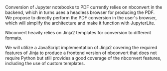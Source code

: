 Conversion of Jupyter notebooks to PDF currently relies on nbconvert in the backend, which in turns uses a headless browser for producing the PDF. We propose to directly perform the PDF conversion in the user's browser, which will simplify the architecture and make it function with JupyterLite.

Nbconvert heavily relies on Jinja2 templates for conversion to different formats.

We will utilize a JavaScript implementation of Jinja2 covering the required features of Jinja to produce a frontend version of nbconvert that does not require Python but still provides a good coverage of the nbconvert features, including the use of custom templates.